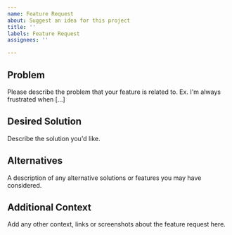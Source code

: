 ```yaml
---
name: Feature Request
about: Suggest an idea for this project
title: ''
labels: Feature Request
assignees: ''

---
```


## Problem

Please describe the problem that your feature is related to. Ex. I'm always frustrated when [...]

## Desired Solution

Describe the solution you'd like.

## Alternatives

A description of any alternative solutions or features you may have considered.

## Additional Context

Add any other context, links or screenshots about the feature request here.
